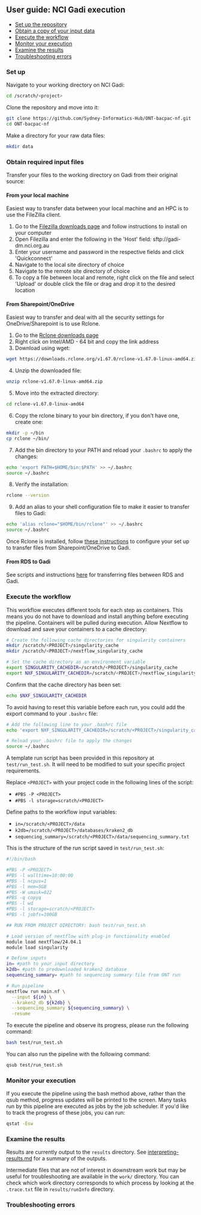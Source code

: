 ## User guide: NCI Gadi execution

* [Set up the repository](#set-up)
* [Obtain a copy of your input data](#obtain-required-input-files)
* [Execute the workflow](#execute-the-workflow)
* [Monitor your execution](#monitor-your-execution)
* [Examine the results](#examine-the-results)
* [Troubleshooting errors](#troubleshooting-errors)

### Set up 

Navigate to your working directory on NCI Gadi: 

```bash
cd /scratch/<project>
```

Clone the repository and move into it: 

```bash
git clone https://github.com/Sydney-Informatics-Hub/ONT-bacpac-nf.git
cd ONT-bacpac-nf
```

Make a directory for your raw data files: 

```bash
mkdir data
```

### Obtain required input files 

Transfer your files to the working directory on Gadi from their original source: 

#### From your local machine  

Easiest way to transfer data between your local machine and an HPC is to use the FileZilla client. 

1. Go to the [Filezilla downloads page](https://filezilla-project.org/) and follow instructions to install on your computer
2. Open Filezilla and enter the following in the 'Host' field: sftp://gadi-dm.nci.org.au
3. Enter your username and password in the respective fields and click 'Quickconnect'
4. Navigate to the local site directory of choice
5. Navigate to the remote site directory of choice
6. To copy a file between local and remote, right click on the file and select 'Upload' or double click the file or drag and drop it to the desired location

#### From Sharepoint/OneDrive

Easiest way to transfer and deal with all the security settings for OneDrive/Sharepoint is to use Rclone. 

1. Go to the [Rclone downloads page](https://rclone.org/downloads/)
2. Right click on Intel/AMD - 64 bit and copy the link address 
3. Download using wget: 

```bash
wget https://downloads.rclone.org/v1.67.0/rclone-v1.67.0-linux-amd64.zip
```

4. Unzip the downloaded file:
  
```bash
unzip rclone-v1.67.0-linux-amd64.zip
```   

5. Move into the extracted directory: 

```bash
cd rclone-v1.67.0-linux-amd64
```

6. Copy the rclone binary to your bin directory, if you don't have one, create one: 

```bash
mkdir -p ~/bin
cp rclone ~/bin/
```

7. Add the bin directory to your PATH and reload your `.bashrc` to apply the changes:

```bash
echo 'export PATH=$HOME/bin:$PATH' >> ~/.bashrc
source ~/.bashrc
```

8. Verify the installation: 

```bash 
rclone --version
```

9. Add an alias to your shell configuration file to make it easier to transfer files to Gadi: 

```bash
echo 'alias rclone="$HOME/bin/rclone"' >> ~/.bashrc
source ~/.bashrc
```

Once Rclone is installed, follow [these instructions](https://sydney-informatics-hub.github.io/tidbits/cli-transfer-to-onedrive.html) to configure your set up to transfer files from Sharepoint/OneDrive to Gadi. 

#### From RDS to Gadi

See scripts and instructions [here](https://github.com/Sydney-Informatics-Hub/Bio-toolkit/tree/main/Data-movement) for transferring files between RDS and Gadi.

### Execute the workflow

This workflow executes different tools for each step as containers. This means you do not have to download and install anything before executing the pipeline. Containers will be pulled during execution. Allow Nextflow to download and save your containers to a cache directory: 

```bash
# Create the following cache directories for singularity containers
mkdir /scratch/<PROJECT>/singularity_cache
mkdir /scratch/<PROJECT>/nextflow_singularity_cache

# Set the cache directory as an environment variable
export SINGULARITY_CACHEDIR=/scratch/<PROJECT>/singularity_cache
export NXF_SINGULARITY_CACHEDIR=/scratch/<PROJECT>/nextflow_singularity_cache
```

Confirm that the cache directory has been set: 

```bash
echo $NXF_SINGULARITY_CACHEDIR
```

To avoid having to reset this variable before each run, you could add the export command to your `.bashrc` file: 
  
```bash
# Add the following line to your .bashrc file
echo 'export NXF_SINGULARITY_CACHEDIR=/scratch/<PROJECT>/singularity_cache' >> ~/.bashrc

# Reload your .bashrc file to apply the changes
source ~/.bashrc
```

A template run script has been provided in this repository at `test/run_test.sh`. It will need to be modified to suit your specific project requirements.

Replace `<PROJECT>` with your project code in the following lines of the script: 

* `#PBS -P <PROJECT>`
* `#PBS -l storage=scratch/<PROJECT>`

Define paths to the workflow input variables: 

* `in=/scratch/<PROJECT>/data`
* `k2db=/scratch/<PROJECT>/databases/kraken2_db`
* `sequencing_summary=/scratch/<PROJECT>/data/sequencing_summary.txt`

This is the structure of the run script saved in `test/run_test.sh`:

```bash
#!/bin/bash

#PBS -P <PROJECT> 
#PBS -l walltime=10:00:00
#PBS -l ncpus=1
#PBS -l mem=5GB
#PBS -W umask=022
#PBS -q copyq
#PBS -l wd
#PBS -l storage=scratch/<PROJECT>
#PBS -l jobfs=100GB

## RUN FROM PROJECT DIRECTORY: bash test/run_test.sh

# Load version of nextflow with plug-in functionality enabled 
module load nextflow/24.04.1 
module load singularity 

# Define inputs 
in= #path to your input directory
k2db= #path to predownloaded kraken2 database
sequencing_summary= #path to sequencing summary file from ONT run 

# Run pipeline 
nextflow run main.nf \
  --input ${in} \
  --kraken2_db ${k2db} \
  --sequencing_summary ${sequencing_summary} \
  -resume 
```

To execute the pipeline and observe its progress, please run the following command: 

```bash
bash test/run_test.sh
```

You can also run the pipeline with the following command: 

```bash
qsub test/run_test.sh
```

### Monitor your execution

If you execute the pipeline using the bash method above, rather than the qsub method, progress updates will be printed to the screen. Many tasks run by this pipeline are executed as jobs by the job scheduler. If you'd like to track the progress of these jobs, you can run: 

```bash
qstat -Esw
```

### Examine the results

Results are currently output to the `results` directory. See [interpreting-results.md](./docs/interpreting-results.md) for a summary of the outputs. 

Intermediate files that are not of interest in downstream work but may be useful for troubleshooting are available in the `work/` directory. You can check which work directory corresponds to which process by looking at the `.trace.txt` file in `results/runInfo` directory. 

### Troubleshooting errors 
